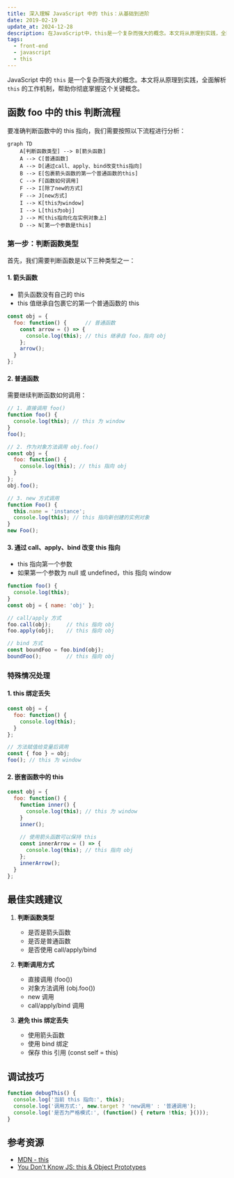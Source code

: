 ```yaml
---
title: 深入理解 JavaScript 中的 this：从基础到进阶
date: 2019-02-19
update_at: 2024-12-28
description: 在JavaScript中，this是一个复杂而强大的概念。本文将从原理到实践，全面解析this的工作机制，帮助你彻底掌握这个关键概念。
tags:
  - front-end
  - javascript
  - this
---
```


JavaScript 中的 `this` 是一个复杂而强大的概念。本文将从原理到实践，全面解析 `this` 的工作机制，帮助你彻底掌握这个关键概念。

## 函数 foo 中的 this 判断流程

要准确判断函数中的 this 指向，我们需要按照以下流程进行分析：

```mermaid
graph TD
    A[判断函数类型] --> B[箭头函数]
    A --> C[普通函数]
    A --> D[通过call、apply、bind改变this指向]
    B --> E[包裹箭头函数的第一个普通函数的this]
    C --> F[函数如何调用]
    F --> I[除了new的方式]
    F --> J[new方式]
    I --> K[this为window]
    I --> L[this为obj]
    J --> M[this指向化在实例对象上]
    D --> N[第一个参数是this]
```

### 第一步：判断函数类型

首先，我们需要判断函数是以下三种类型之一：

#### 1. 箭头函数
- 箭头函数没有自己的 this
- this 值继承自包裹它的第一个普通函数的 this

```javascript
const obj = {
  foo: function() {      // 普通函数
    const arrow = () => {
      console.log(this); // this 继承自 foo，指向 obj
    };
    arrow();
  }
};
```

#### 2. 普通函数
需要继续判断函数如何调用：

```javascript
// 1. 直接调用 foo()
function foo() {
  console.log(this); // this 为 window
}
foo();

// 2. 作为对象方法调用 obj.foo()
const obj = {
  foo: function() {
    console.log(this); // this 指向 obj
  }
};
obj.foo();

// 3. new 方式调用
function Foo() {
  this.name = 'instance';
  console.log(this); // this 指向新创建的实例对象
}
new Foo();
```

#### 3. 通过 call、apply、bind 改变 this 指向
- this 指向第一个参数
- 如果第一个参数为 null 或 undefined，this 指向 window

```javascript
function foo() {
  console.log(this);
}
const obj = { name: 'obj' };

// call/apply 方式
foo.call(obj);     // this 指向 obj
foo.apply(obj);    // this 指向 obj

// bind 方式
const boundFoo = foo.bind(obj);
boundFoo();        // this 指向 obj
```

### 特殊情况处理

#### 1. this 绑定丢失
```javascript
const obj = {
  foo: function() {
    console.log(this);
  }
};

// 方法赋值给变量后调用
const { foo } = obj;
foo(); // this 为 window
```

#### 2. 嵌套函数中的 this
```javascript
const obj = {
  foo: function() {
    function inner() {
      console.log(this); // this 为 window
    }
    inner();
    
    // 使用箭头函数可以保持 this
    const innerArrow = () => {
      console.log(this); // this 指向 obj
    };
    innerArrow();
  }
};
```

## 最佳实践建议

1. **判断函数类型**
   - 是否是箭头函数
   - 是否是普通函数
   - 是否使用 call/apply/bind

2. **判断调用方式**
   - 直接调用 (foo())
   - 对象方法调用 (obj.foo())
   - new 调用
   - call/apply/bind 调用

3. **避免 this 绑定丢失**
   - 使用箭头函数
   - 使用 bind 绑定
   - 保存 this 引用 (const self = this)

## 调试技巧

```javascript
function debugThis() {
  console.log('当前 this 指向:', this);
  console.log('调用方式:', new.target ? 'new调用' : '普通调用');
  console.log('是否为严格模式:', (function() { return !this; }()));
}
```

## 参考资源

- [MDN - this](https://developer.mozilla.org/zh-CN/docs/Web/JavaScript/Reference/Operators/this)
- [You Don't Know JS: this & Object Prototypes](https://github.com/getify/You-Dont-Know-JS/blob/1st-ed/this%20%26%20object%20prototypes/README.md)

<ArticleFooter />
